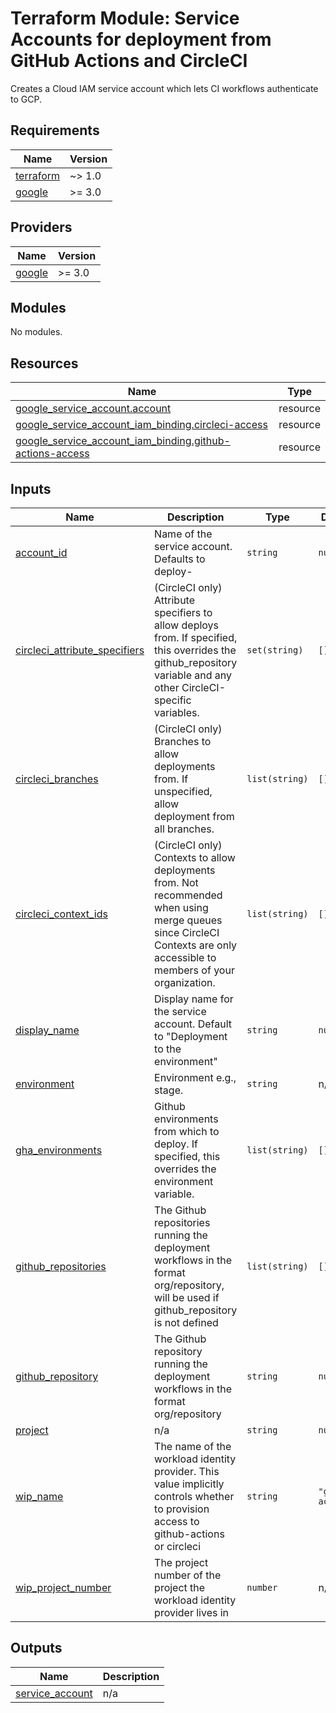 # Terraform Module: Service Accounts for deployment from GitHub Actions and CircleCI
Creates a Cloud IAM service account which lets CI workflows authenticate to GCP.

## Requirements

| Name | Version |
|------|---------|
| <a name="requirement_terraform"></a> [terraform](#requirement\_terraform) | ~> 1.0 |
| <a name="requirement_google"></a> [google](#requirement\_google) | >= 3.0 |

## Providers

| Name | Version |
|------|---------|
| <a name="provider_google"></a> [google](#provider\_google) | >= 3.0 |

## Modules

No modules.

## Resources

| Name | Type |
|------|------|
| [google_service_account.account](https://registry.terraform.io/providers/hashicorp/google/latest/docs/resources/service_account) | resource |
| [google_service_account_iam_binding.circleci-access](https://registry.terraform.io/providers/hashicorp/google/latest/docs/resources/service_account_iam_binding) | resource |
| [google_service_account_iam_binding.github-actions-access](https://registry.terraform.io/providers/hashicorp/google/latest/docs/resources/service_account_iam_binding) | resource |

## Inputs

| Name | Description | Type | Default | Required |
|------|-------------|------|---------|:--------:|
| <a name="input_account_id"></a> [account\_id](#input\_account\_id) | Name of the service account. Defaults to deploy-<env> | `string` | `null` | no |
| <a name="input_circleci_attribute_specifiers"></a> [circleci\_attribute\_specifiers](#input\_circleci\_attribute\_specifiers) | (CircleCI only) Attribute specifiers to allow deploys from. If specified, this overrides the github\_repository variable and any other CircleCI-specific variables. | `set(string)` | `[]` | no |
| <a name="input_circleci_branches"></a> [circleci\_branches](#input\_circleci\_branches) | (CircleCI only) Branches to allow deployments from. If unspecified, allow deployment from all branches. | `list(string)` | `[]` | no |
| <a name="input_circleci_context_ids"></a> [circleci\_context\_ids](#input\_circleci\_context\_ids) | (CircleCI only) Contexts to allow deployments from. Not recommended when using merge queues since CircleCI Contexts are only accessible to members of your organization. | `list(string)` | `[]` | no |
| <a name="input_display_name"></a> [display\_name](#input\_display\_name) | Display name for the service account. Default to "Deployment to the <env> environment" | `string` | `null` | no |
| <a name="input_environment"></a> [environment](#input\_environment) | Environment e.g., stage. | `string` | n/a | yes |
| <a name="input_gha_environments"></a> [gha\_environments](#input\_gha\_environments) | Github environments from which to deploy. If specified, this overrides the environment variable. | `list(string)` | `[]` | no |
| <a name="input_github_repositories"></a> [github\_repositories](#input\_github\_repositories) | The Github repositories running the deployment workflows in the format org/repository, will be used if github\_repository is not defined | `list(string)` | `[]` | no |
| <a name="input_github_repository"></a> [github\_repository](#input\_github\_repository) | The Github repository running the deployment workflows in the format org/repository | `string` | `null` | no |
| <a name="input_project"></a> [project](#input\_project) | n/a | `string` | `null` | no |
| <a name="input_wip_name"></a> [wip\_name](#input\_wip\_name) | The name of the workload identity provider. This value implicitly controls whether to provision access to github-actions or circleci | `string` | `"github-actions"` | no |
| <a name="input_wip_project_number"></a> [wip\_project\_number](#input\_wip\_project\_number) | The project number of the project the workload identity provider lives in | `number` | n/a | yes |

## Outputs

| Name | Description |
|------|-------------|
| <a name="output_service_account"></a> [service\_account](#output\_service\_account) | n/a |
